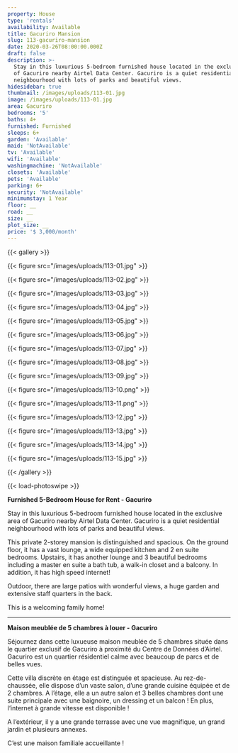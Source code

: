```yaml
---
property: House
type: 'rentals'
availability: Available
title: Gacuriro Mansion
slug: 113-gacuriro-mansion
date: 2020-03-26T08:00:00.000Z
draft: false
description: >-
  Stay in this luxurious 5-bedroom furnished house located in the exclusive area
  of Gacuriro nearby Airtel Data Center. Gacuriro is a quiet residential
  neighbourhood with lots of parks and beautiful views.
hidesidebar: true
thumbnail: /images/uploads/113-01.jpg
image: /images/uploads/113-01.jpg
area: Gacuriro
bedrooms: '5'
baths: 4+
furnished: Furnished
sleeps: 6+
garden: 'Available'
maid: 'NotAvailable'
tv: 'Available'
wifi: 'Available'
washingmachine: 'NotAvailable'
closets: 'Available'
pets: 'Available'
parking: 6+
security: 'NotAvailable'
minimumstay: 1 Year
floor: __
road: __
size: __
plot_size: __
price: '$ 3,000/month'
---
```


{{< gallery >}}

{{< figure src="/images/uploads/113-01.jpg" >}}

{{< figure src="/images/uploads/113-02.jpg" >}}

{{< figure src="/images/uploads/113-03.jpg" >}}

{{< figure src="/images/uploads/113-04.jpg" >}}

{{< figure src="/images/uploads/113-05.jpg" >}}

{{< figure src="/images/uploads/113-06.jpg" >}}

{{< figure src="/images/uploads/113-07.jpg" >}}

{{< figure src="/images/uploads/113-08.jpg" >}}

{{< figure src="/images/uploads/113-09.jpg" >}}

{{< figure src="/images/uploads/113-10.png" >}}

{{< figure src="/images/uploads/113-11.png" >}}

{{< figure src="/images/uploads/113-12.jpg" >}}

{{< figure src="/images/uploads/113-13.jpg" >}}

{{< figure src="/images/uploads/113-14.jpg" >}}

{{< figure src="/images/uploads/113-15.jpg" >}}

{{< /gallery >}}

{{< load-photoswipe >}}

**Furnished 5-Bedroom House for Rent - Gacuriro**

Stay in this luxurious 5-bedroom furnished house located in the exclusive area of Gacuriro nearby Airtel Data Center. Gacuriro is a quiet residential neighbourhood with lots of parks and beautiful views.

This private 2-storey mansion is distinguished and spacious. On the ground floor, it has a vast lounge, a wide equipped kitchen and 2 en suite bedrooms. Upstairs, it has another lounge and 3 beautiful bedrooms including a master en suite a bath tub, a walk-in closet and a balcony. In addition, it has high speed internet!

Outdoor, there are large patios with wonderful views, a huge garden and extensive staff quarters in the back.

This is a welcoming family home!

---

**Maison meublée de 5 chambres à louer - Gacuriro**

Séjournez dans cette luxueuse maison meublée de 5 chambres située dans le quartier exclusif de Gacuriro à proximité du Centre de Données d’Airtel. Gacuriro est un quartier résidentiel calme avec beaucoup de parcs et de belles vues.

Cette villa discrète en étage est distinguée et spacieuse. Au rez-de-chaussée, elle dispose d’un vaste salon, d’une grande cuisine équipée et de 2 chambres. A l’étage, elle a un autre salon et 3 belles chambres dont une suite principale avec une baignoire, un dressing et un balcon ! En plus, l‘internet à grande vitesse est disponible !

A l’extérieur, il y a une grande terrasse avec une vue magnifique, un grand jardin et plusieurs annexes.

C’est une maison familiale accueillante !
